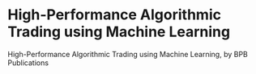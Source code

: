 # High-Performance Algorithmic Trading using Machine Learning
High-Performance Algorithmic Trading using Machine Learning, by BPB Publications
